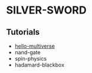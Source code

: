 SILVER-SWORD
============

Tutorials
---------

* [hello-multiverse](/tutorials/hello-multiverse/)
* nand-gate
* spin-physics
* hadamard-blackbox
